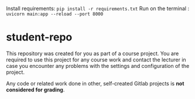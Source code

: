Install requirements: `pip install -r requirements.txt` 
Run on the terminal :  `uvicorn main:app --reload --port 8000` 

# student-repo
 
This repository was created for you as part of a course project. You are required to use this project for any course work and contact 
the lecturer in case you encounter any problems with the settings and configuration of the project.

Any code or related work done in other, self-created Gitlab projects is **not considered for grading**.


